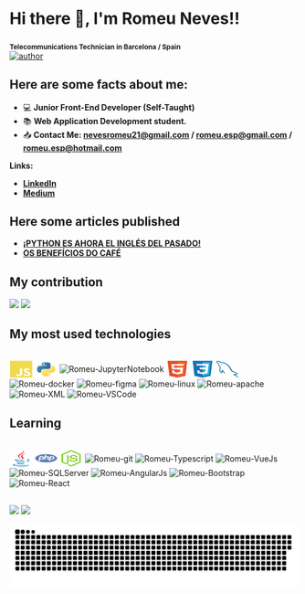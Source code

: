 # Hi there 👋, I'm Romeu Neves!! 
<sub> **Telecommunications Technician in Barcelona / Spain** </sub>
<br>
[![author](https://img.shields.io/badge/author-romeuphp-red.svg)](https://www.linkedin.com/in/romeu-neves-6b1340184/)

## 
## Here are some facts about me:

- 💻 **Junior Front-End Developer (Self-Taught)**
- 📚 **Web Application Development student.**
- 📥 **Contact Me: nevesromeu21@gmail.com / romeu.esp@gmail.com / romeu.esp@hotmail.com**

**Links:**
* **[LinkedIn](https://www.linkedin.com/in/romeu-neves-6b1340184/)**
* **[Medium](https://medium.com/@rneves_91600)**

##
## Here some articles published
- **[¡PYTHON ES AHORA EL INGLÉS DEL PASADO!](https://medium.com/@rneves_91600/python-es-ahora-el-ingl%C3%A9s-del-pasado-11d11bdfd529)**
- **[OS BENEFÍCIOS DO CAFÉ](https://medium.com/@rneves_91600/os-benef%C3%ADcios-do-caf%C3%A9-dc5bafdea526)** 
 
## My contribution 
<div>
  <img height="180em" src="https://github-readme-stats.vercel.app/api?username=rnevesphp&show_icons=true&theme=omni&include_all_commits=true&count_private=true"/>
  <img height="180em" src="https://github-readme-stats.vercel.app/api/top-langs/?username=rnevesphp&layout=compact&langs_count=16&theme=omni"/>
</div>
  
  
 ## My most used technologies
<div style="display: inline_block"><br>
  <img align="center" alt="Romeu-Js" height="30" width="40" src="https://raw.githubusercontent.com/devicons/devicon/master/icons/javascript/javascript-plain.svg">
  <img align="center" alt="Romeu-Python" height="30" width="40" src="https://raw.githubusercontent.com/devicons/devicon/master/icons/python/python-original.svg">
  <img align="center" alt="Romeu-JupyterNotebook" height="30" width="40" src="https://cdn.jsdelivr.net/gh/devicons/devicon/icons/jupyter/jupyter-original-wordmark.svg" />
  <img align="center" alt="Romeu-HTML" height="30" width="40" src="https://raw.githubusercontent.com/devicons/devicon/master/icons/html5/html5-original.svg">
  <img align="center" alt="Romeu-CSS" height="30" width="40" src="https://raw.githubusercontent.com/devicons/devicon/master/icons/css3/css3-original.svg">
  <img align="center" alt="Romeu-MySQL" height="30" width="40" src="https://raw.githubusercontent.com/devicons/devicon/master/icons/mysql/mysql-plain.svg">
  <img align="center" alt="Romeu-docker" height="30" width="40" src="https://cdn.jsdelivr.net/gh/devicons/devicon/icons/docker/docker-original.svg" />
  <img align="center" alt="Romeu-figma" height="30" width="40" src="https://cdn.jsdelivr.net/gh/devicons/devicon/icons/figma/figma-original.svg" />
  <img align="center" alt="Romeu-linux" height="30" width="40" src="https://cdn.jsdelivr.net/gh/devicons/devicon/icons/linux/linux-original.svg" />
  <img align="center" alt="Romeu-apache" height="30" width="40" src="https://cdn.jsdelivr.net/gh/devicons/devicon/icons/apache/apache-original-wordmark.svg" />
  <img align="center" alt="Romeu-XML" height="30" width="30" src="https://img.icons8.com/material/24/000000/xml-file.png"/>
  <img align="center" alt="Romeu-VSCode" height="30" width="40" src="https://cdn.jsdelivr.net/gh/devicons/devicon/icons/vscode/vscode-original.svg" />
</div>
  
##

  ## Learning 
 <div style="display: inline_block"><br>
  <img align="center" alt="Romeu-Java" height="30" width="40" src="https://raw.githubusercontent.com/devicons/devicon/master/icons/java/java-original.svg">
  <img align="center" alt="Romeu-php" height="30" width="40" src="https://raw.githubusercontent.com/devicons/devicon/master/icons/php/php-plain.svg">
  <img align="center" alt="Romeu-Node" height="30" width="40" src="https://raw.githubusercontent.com/devicons/devicon/master/icons/nodejs/nodejs-plain.svg">
  <img align="center" alt="Romeu-git" height="30" width="40" src="https://cdn.jsdelivr.net/gh/devicons/devicon/icons/git/git-original.svg" />
  <img align="center" alt="Romeu-Typescript" height="30" width="40" src="https://cdn.jsdelivr.net/gh/devicons/devicon/icons/typescript/typescript-original.svg" />
  <img align="center" alt="Romeu-VueJs" height="30" width="40" src="https://cdn.jsdelivr.net/gh/devicons/devicon/icons/vuejs/vuejs-original.svg" />
  <img align="center" alt="Romeu-SQLServer" height="30" width="40" src="https://cdn.jsdelivr.net/gh/devicons/devicon/icons/microsoftsqlserver/microsoftsqlserver-plain.svg" />
  <img align="center" alt="Romeu-AngularJs" height="30" width="40" src="https://cdn.jsdelivr.net/gh/devicons/devicon/icons/angularjs/angularjs-original.svg" />
  <img align="center" alt="Romeu-Bootstrap" height="30" width="40" src="https://cdn.jsdelivr.net/gh/devicons/devicon/icons/bootstrap/bootstrap-plain.svg" />  
  <img align="center" alt="Romeu-React" height="30" width="40" src="https://cdn.jsdelivr.net/gh/devicons/devicon/icons/react/react-original.svg" />
 </div>
 
 ## 
 
<div>
   <a href="https://instagram.com/romeunevesr" target="_blank"><img src="https://img.shields.io/badge/-Instagram-%23E4405F?style=for-the-badge&logo=instagram&logoColor=white" target="_blank"></a>
  <a href = "mailto:nevesromeu21@gmail.com"><img src="https://img.shields.io/badge/Gmail-D14836?style=for-the-badge&logo=gmail&logoColor=white" target="_blank"></a>
</div>

![Snake animation](https://github.com/rnevesphp/rnevesphp/blob/output/github-contribution-grid-snake.svg)



